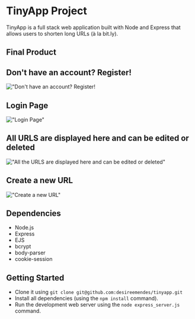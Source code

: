 # TinyApp Project

TinyApp is a full stack web application built with Node and Express that allows users to shorten long URLs (à la bit.ly).

## Final Product

## Don't have an account? Register!
!["Don't have an account? Register!](https://github.com/desireemendes/tinyurl/blob/master/docs/register.png?raw=true)

## Login Page
!["Login Page"](https://github.com/desireemendes/tinyurl/blob/master/docs/login.png?raw=true)

## All URLS are displayed here and can be edited or deleted
!["All the URLS are displayed here and can be edited or deleted"](https://github.com/desireemendes/tinyurl/blob/master/docs/urls.png?raw=true)

## Create a new URL
!["Create a new URL"](https://github.com/desireemendes/tinyurl/blob/master/docs/createURL.png?raw=true)

## Dependencies

- Node.js
- Express
- EJS
- bcrypt
- body-parser
- cookie-session

## Getting Started

- Clone it using `git clone git@github.com:desireemendes/tinyapp.git`
- Install all dependencies (using the `npm install` command).
- Run the development web server using the `node express_server.js` command.
